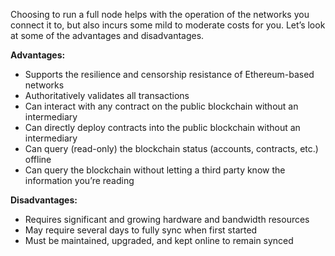 Choosing to run a full node helps with the operation of the networks you connect it to, but also incurs some mild to moderate costs for you. Let’s look at some of the advantages and disadvantages.

**Advantages:**

-   Supports the resilience and censorship resistance of Ethereum-based networks    
-   Authoritatively validates all transactions
-   Can interact with any contract on the public blockchain without an intermediary
-   Can directly deploy contracts into the public blockchain without an intermediary
-   Can query (read-only) the blockchain status (accounts, contracts, etc.) offline
-   Can query the blockchain without letting a third party know the information you’re reading

**Disadvantages:**

-   Requires significant and growing hardware and bandwidth resources
-   May require several days to fully sync when first started
-   Must be maintained, upgraded, and kept online to remain synced